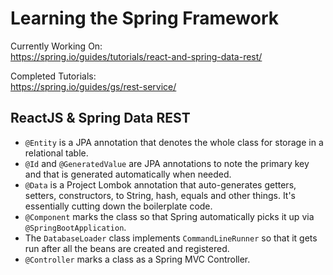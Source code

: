 # Learning the Spring Framework

Currently Working On: \
https://spring.io/guides/tutorials/react-and-spring-data-rest/

Completed Tutorials: \
https://spring.io/guides/gs/rest-service/

## ReactJS & Spring Data REST
* `@Entity` is a JPA annotation that denotes the whole class for storage in a relational table.
* `@Id` and `@GeneratedValue` are JPA annotations to note the primary key and that is generated automatically when needed.
* `@Data` is a Project Lombok annotation that auto-generates getters, setters, constructors, to String, hash, equals and other things. It's essentially cutting down the boilerplate code.
* `@Component` marks the class so that Spring automatically picks it up via `@SpringBootApplication`.
* The `DatabaseLoader` class implements `CommandLineRunner` so that it gets run after all the beans are created and registered.
* `@Controller` marks a class as a Spring MVC Controller.